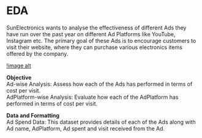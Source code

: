 # EDA

SunElectronics wants to analyse the effectiveness of different Ads they have run over the past year on different Ad Platforms like YouTube, Instagram etc. The primary goal of these Ads is to encourage customers to visit their website, where they can purchase various electronics items offered by the company.		

[!image alt](https://github.com/Anup-Raut/EDA/blob/4127874adf9e27f28c4f2f221970da1447089515/Screenshot%20(199).png)
						
**Objective**					
Ad-wise Analysis: Assess how each of the Ads has performed in terms of cost per visit.						
AdPlatform-wise Analysis: Evaluate how each of the AdPlatform has performed in terms of cost per visit.						
						
**Data and Formatting**					
Ad Spend Data: This dataset provides details of each of the Ads along with Ad name, AdPlatform, Ad spent and visit received from the Ad.						

